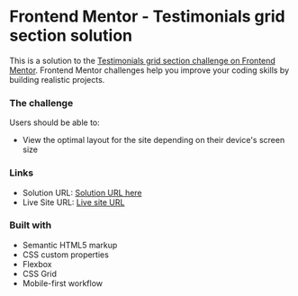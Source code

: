# Frontend Mentor - Testimonials grid section solution

This is a solution to the [Testimonials grid section challenge on Frontend Mentor](https://www.frontendmentor.io/challenges/testimonials-grid-section-Nnw6J7Un7). Frontend Mentor challenges help you improve your coding skills by building realistic projects. 

### The challenge

Users should be able to:

- View the optimal layout for the site depending on their device's screen size

### Links

- Solution URL: [Solution URL here](https://www.frontendmentor.io/solutions/testimonials-grid-section-FgClPrO3Zo)
- Live Site URL: [Live site URL](https://testimonials-grid-section-solution-coral.vercel.app/)

### Built with

- Semantic HTML5 markup
- CSS custom properties
- Flexbox
- CSS Grid
- Mobile-first workflow
